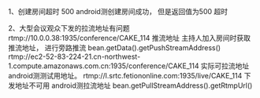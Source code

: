 1、创建房间超时 500  android测创建房间成功， 但是返回值为500 超时


2、大型会议观众下发的拉流地址有问题
rtmp://10.0.0.38:1935/conference/CAKE_114 推流地址 主持人加入房间时获取推流地址， 进行旁路推流   bean.getData().getPushStreamAddress()
rtmp://ec2-52-83-224-21.cn-northwest-1.compute.amazonaws.com.cn:1935/conference/CAKE_114  实际可拉流地址  android测测试用地址。
rtmp://l.srtc.fetiononline.com:1935/live/CAKE_114 下发地址不可用  android测拉流地址  bean.getPullStreamAddress().getRtmpUrl()